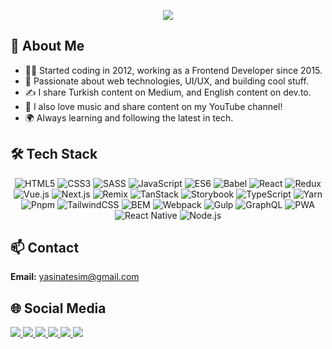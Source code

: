 
<p align="center">
  <img src="https://readme-typing-svg.herokuapp.com?font=Fira+Code&weight=500&size=28&pause=1000&color=F97316&center=true&vCenter=true&width=750&lines=Hi!+I'm+Yasin+Ateş+%F0%9F%91%8B;Frontend+Developer+from+Istanbul%2C+Turkey+%F0%9F%87%B9%F0%9F%87%B7;Welcome+to+my+GitHub+profile!"/>
</p>


## 📖 About Me

- 👨‍💻 Started coding in 2012, working as a Frontend Developer since 2015.
- 🚀 Passionate about web technologies, UI/UX, and building cool stuff.
- ✍️ I share Turkish content on Medium, and English content on dev.to.
- 🎵 I also love music and share content on my YouTube channel!
- 🌍 Always learning and following the latest in tech.






## 🛠️ Tech Stack

<p align="center">
  <img alt="HTML5" src="https://img.shields.io/badge/HTML5-E34F26?style=for-the-badge&logo=html5&logoColor=white"/>
  <img alt="CSS3" src="https://img.shields.io/badge/CSS3-1572B6?style=for-the-badge&logo=css3&logoColor=white"/>
  <img alt="SASS" src="https://img.shields.io/badge/SASS-CC6699?style=for-the-badge&logo=sass&logoColor=white"/>
  <img alt="JavaScript" src="https://img.shields.io/badge/JavaScript-F7DF1E?style=for-the-badge&logo=javascript&logoColor=black"/>
  <img alt="ES6" src="https://img.shields.io/badge/ES6-444444?style=for-the-badge&logo=javascript&logoColor=yellow"/>
  <img alt="Babel" src="https://img.shields.io/badge/Babel-F9DC3E?style=for-the-badge&logo=babel&logoColor=black"/>
  <img alt="React" src="https://img.shields.io/badge/React-20232a?style=for-the-badge&logo=react&logoColor=61DAFB"/>
  <img alt="Redux" src="https://img.shields.io/badge/Redux-593d88?style=for-the-badge&logo=redux&logoColor=white"/>
  <img alt="Vue.js" src="https://img.shields.io/badge/Vue.js-42b883?style=for-the-badge&logo=vue.js&logoColor=white"/>
  <img alt="Next.js" src="https://img.shields.io/badge/Next.js-000000?style=for-the-badge&logo=nextdotjs&logoColor=white"/>
  <img alt="Remix" src="https://img.shields.io/badge/Remix-FAFAFA?style=for-the-badge&logo=remix&logoColor=black"/>
  <img alt="TanStack" src="https://img.shields.io/badge/TanStack-FF4154?style=for-the-badge&logo=react-query&logoColor=white"/>
  <img alt="Storybook" src="https://img.shields.io/badge/Storybook-FF4785?style=for-the-badge&logo=storybook&logoColor=white"/>
  <img alt="TypeScript" src="https://img.shields.io/badge/TypeScript-007ACC?style=for-the-badge&logo=typescript&logoColor=white"/>
  <img alt="Yarn" src="https://img.shields.io/badge/Yarn-2C8EBB?style=for-the-badge&logo=yarn&logoColor=white"/>
  <img alt="Pnpm" src="https://img.shields.io/badge/Pnpm-F69220?style=for-the-badge&logo=pnpm&logoColor=white"/>
  <img alt="TailwindCSS" src="https://img.shields.io/badge/TailwindCSS-38B2AC?style=for-the-badge&logo=tailwindcss&logoColor=white"/>
  <img alt="BEM" src="https://img.shields.io/badge/BEM-000000?style=for-the-badge&logo=bem&logoColor=white"/>
  <img alt="Webpack" src="https://img.shields.io/badge/Webpack-8DD6F9?style=for-the-badge&logo=webpack&logoColor=black"/>
  <img alt="Gulp" src="https://img.shields.io/badge/Gulp-CF4647?style=for-the-badge&logo=gulp&logoColor=white"/>
  <img alt="GraphQL" src="https://img.shields.io/badge/GraphQL-E10098?style=for-the-badge&logo=graphql&logoColor=white"/>
  <img alt="PWA" src="https://img.shields.io/badge/PWA-5A0FC8?style=for-the-badge&logo=pwa&logoColor=white"/>
  <img alt="React Native" src="https://img.shields.io/badge/React_Native-20232a?style=for-the-badge&logo=react&logoColor=61DAFB"/>
  <img alt="Node.js" src="https://img.shields.io/badge/Node.js-339933?style=for-the-badge&logo=nodedotjs&logoColor=white"/>
</p>
</p>


## 📫 Contact

**Email:** yasinatesim@gmail.com

## 🌐 Social Media


<p>
  <a href="https://www.linkedin.com/in/yasinatesim">
    <img src="https://img.shields.io/badge/LinkedIn-%230077B5?style=for-the-badge&logo=linkedin&logoColor=white"/>
  </a>
  <a href="https://instagram.com/yasinatesim">
    <img src="https://img.shields.io/badge/Instagram-%23E4405F?style=for-the-badge&logo=instagram&logoColor=white"/>
  </a>
  <a href="https://twitter.com/yasinatesim">
    <img src="https://img.shields.io/badge/X(Twitter)-%23181818?style=for-the-badge&logo=x&logoColor=white"/>
  </a>
  <a href="https://medium.com/@yasinatesim">
    <img src="https://img.shields.io/badge/Medium-%23000000?style=for-the-badge&logo=medium&logoColor=white"/>
  </a>
  <a href="https://dev.to/yasinatesim">
    <img src="https://img.shields.io/badge/dev.to-%23000000?style=for-the-badge&logo=devdotto&logoColor=white"/>
  </a>
  <a href="https://youtube.com/@yasinatesim">
    <img src="https://img.shields.io/badge/YouTube-FF0000?style=for-the-badge&logo=youtube&logoColor=white"/>
  </a>
</p>
